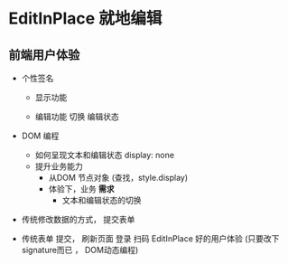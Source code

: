 # EditInPlace   就地编辑

## 前端用户体验
- 个性签名
  - 显示功能
    <p></p>
  - 编辑功能
    切换  编辑状态

- DOM 编程
  - 如何呈现文本和编辑状态
    display: none
  - 提升业务能力
    - 从DOM 节点对象 (查找，style.display)
    - 体验下，业务 **需求**
      - 文本和编辑状态的切换

- 传统修改数据的方式， 提交表单
- 传统表单 提交， 刷新页面
  登录  扫码
  EditInPlace  好的用户体验 (只要改下signature而已 ， DOM动态编程)